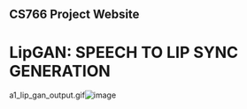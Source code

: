 ## CS766 Project Website 

# LipGAN: SPEECH TO LIP SYNC GENERATION

a1_lip_gan_output.gif![image](https://user-images.githubusercontent.com/17141362/116959014-f65c9580-ac61-11eb-8de0-b764b33d8645.png)
